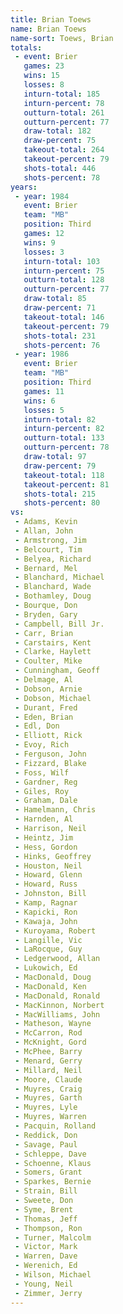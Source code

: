 ```yaml
---
title: Brian Toews
name: Brian Toews
name-sort: Toews, Brian
totals:
 - event: Brier
   games: 23
   wins: 15
   losses: 8
   inturn-total: 185
   inturn-percent: 78
   outturn-total: 261
   outturn-percent: 77
   draw-total: 182
   draw-percent: 75
   takeout-total: 264
   takeout-percent: 79
   shots-total: 446
   shots-percent: 78
years:
 - year: 1984
   event: Brier
   team: "MB"
   position: Third
   games: 12
   wins: 9
   losses: 3
   inturn-total: 103
   inturn-percent: 75
   outturn-total: 128
   outturn-percent: 77
   draw-total: 85
   draw-percent: 71
   takeout-total: 146
   takeout-percent: 79
   shots-total: 231
   shots-percent: 76
 - year: 1986
   event: Brier
   team: "MB"
   position: Third
   games: 11
   wins: 6
   losses: 5
   inturn-total: 82
   inturn-percent: 82
   outturn-total: 133
   outturn-percent: 78
   draw-total: 97
   draw-percent: 79
   takeout-total: 118
   takeout-percent: 81
   shots-total: 215
   shots-percent: 80
vs:
 - Adams, Kevin
 - Allan, John
 - Armstrong, Jim
 - Belcourt, Tim
 - Belyea, Richard
 - Bernard, Mel
 - Blanchard, Michael
 - Blanchard, Wade
 - Bothamley, Doug
 - Bourque, Don
 - Bryden, Gary
 - Campbell, Bill Jr.
 - Carr, Brian
 - Carstairs, Kent
 - Clarke, Haylett
 - Coulter, Mike
 - Cunningham, Geoff
 - Delmage, Al
 - Dobson, Arnie
 - Dobson, Michael
 - Durant, Fred
 - Eden, Brian
 - Edl, Don
 - Elliott, Rick
 - Evoy, Rich
 - Ferguson, John
 - Fizzard, Blake
 - Foss, Wilf
 - Gardner, Reg
 - Giles, Roy
 - Graham, Dale
 - Hamelmann, Chris
 - Harnden, Al
 - Harrison, Neil
 - Heintz, Jim
 - Hess, Gordon
 - Hinks, Geoffrey
 - Houston, Neil
 - Howard, Glenn
 - Howard, Russ
 - Johnston, Bill
 - Kamp, Ragnar
 - Kapicki, Ron
 - Kawaja, John
 - Kuroyama, Robert
 - Langille, Vic
 - LaRocque, Guy
 - Ledgerwood, Allan
 - Lukowich, Ed
 - MacDonald, Doug
 - MacDonald, Ken
 - MacDonald, Ronald
 - MacKinnon, Norbert
 - MacWilliams, John
 - Matheson, Wayne
 - McCarron, Rod
 - McKnight, Gord
 - McPhee, Barry
 - Menard, Gerry
 - Millard, Neil
 - Moore, Claude
 - Muyres, Craig
 - Muyres, Garth
 - Muyres, Lyle
 - Muyres, Warren
 - Pacquin, Rolland
 - Reddick, Don
 - Savage, Paul
 - Schleppe, Dave
 - Schoenne, Klaus
 - Somers, Grant
 - Sparkes, Bernie
 - Strain, Bill
 - Sweete, Don
 - Syme, Brent
 - Thomas, Jeff
 - Thompson, Ron
 - Turner, Malcolm
 - Victor, Mark
 - Warren, Dave
 - Werenich, Ed
 - Wilson, Michael
 - Young, Neil
 - Zimmer, Jerry
---
```

